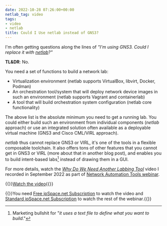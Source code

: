```yaml
---
date: 2022-10-28 07:26:00+00:00
netlab_tag: video
tags:
- video
- netlab
title: Could I Use netlab instead of GNS3?
---
```

I'm often getting questions along the lines of _"I'm using GNS3. Could I replace it with [netlab](https://netlab.tools/)?"_

**TL&DR**: No.

You need a set of functions to build a network lab:

* Virtualization environment (netlab supports VirtualBox, libvirt, Docker, Podman)
* An orchestration tool/system that will deploy network device images in such an environment (netlab supports Vagrant and containerlab)
* A tool that will build orchestration system configuration (netlab core functionality)
<!--more-->
The above list is the absolute minimum you need to get a running lab. You could either build such an environment from individual components (*netlab* approach) or use an integrated solution often available as a deployable virtual machine (GNS3 and Cisco CML/VIRL approach).

*netlab* thus cannot replace GNS3 or VIRL, it's one of the tools in a flexible composable toolchain. It also offers tons of other features that you cannot get in GNS3 or VIRL (more about that in another blog post), and enables you to build intent-based labs[^MBS] instead of drawing them in a GUI.

[^MBS]: Marketing bullshit for "_it uses a text file to define what you want to build_."

For more details, watch the *[Why Do We Need Another Labbing Tool](https://my.ipspace.net/bin/get/NetTools/N1%20-%20Why%20Do%20We%20Need%20Another%20Labbing%20Tool.mp4?doccode=NetTools)* video I recorded in September 2022 as part of [Network Automation Tools webinar](https://www.ipspace.net/Network_Automation_Tools).

{{<jump>}}[Watch the video](https://my.ipspace.net/bin/get/NetTools/N1%20-%20Why%20Do%20We%20Need%20Another%20Labbing%20Tool.mp4?doccode=NetTools){{</jump>}}

{{<note info >}}You need [Free ipSpace.net Subscription](https://www.ipspace.net/Subscription/Free) to watch the video and [Standard ipSpace.net Subscription](https://www.ipspace.net/Subscription) to watch the rest of the webinar.{{</note>}}
